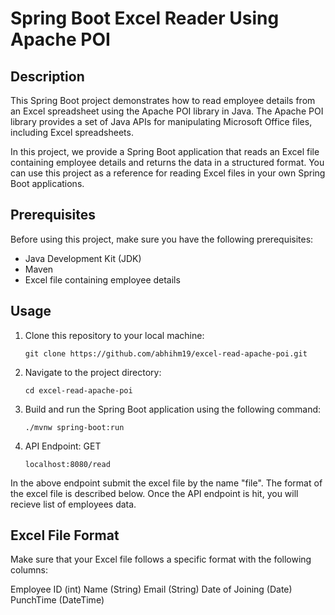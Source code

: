 # Spring Boot Excel Reader Using Apache POI

## Description

This Spring Boot project demonstrates how to read employee details from an Excel spreadsheet using the Apache POI library in Java. The Apache POI library provides a set of Java APIs for manipulating Microsoft Office files, including Excel spreadsheets.

In this project, we provide a Spring Boot application that reads an Excel file containing employee details and returns the data in a structured format. You can use this project as a reference for reading Excel files in your own Spring Boot applications.

## Prerequisites

Before using this project, make sure you have the following prerequisites:

- Java Development Kit (JDK)
- Maven
- Excel file containing employee details

## Usage

1. Clone this repository to your local machine:
    ```
   git clone https://github.com/abhihm19/excel-read-apache-poi.git
    ```
3. Navigate to the project directory:
   ```
   cd excel-read-apache-poi
   ```
5. Build and run the Spring Boot application using the following command:
    ```
   ./mvnw spring-boot:run
    ```
7. API Endpoint: GET
   ```
   localhost:8080/read
   ```
In the above endpoint submit the excel file by the name "file". The format of the excel file is described below. Once the API endpoint is hit, you will recieve list of employees data.

## Excel File Format
Make sure that your Excel file follows a specific format with the following columns:

Employee ID (int)
Name (String)
Email (String)
Date of Joining (Date)
PunchTime (DateTime)



